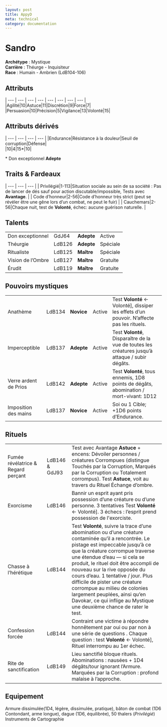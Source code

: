 ```yaml
---
layout: post
title: AppyD
meta: technical
category: documentation
---
```


# Sandro

**Archétype** : Mystique  
**Carrière** : Théurge - Inquisiteur  
**Race** : Humain - Ambrien (LdB104-106)

## Attributs

| --- | --- | --- | --- | --- | --- | --- | --- |
|Agilité|10|Astuce|11|Discrétion|9|Force|7|
|Persuasion|10|Précision|5|Vigilance|13|Volonté|15|

## Attributs dérivés

| --- | --- | --- | --- |
|Endurance|Résistance à la douleur|Seuil de corruption|Défense|  
|10|4|15*|10|

\* Don exceptionnel **Adepte**

## Traits & Fardeaux

| --- | --- | --- |
| Privilégié|1-113|Situation sociale au sein de sa société : Pas de lancer de dés sauf pour action discutable/impossible, Tests avec **Avantage**. |
| Code d’honneur|2-56|Code d’honneur très strict (peut se révéler être une gêne lors d’un combat, ne peut le fuir) |
| Cauchemars|2-56|Chaque nuit, test de **Volonté**, échec: aucune guérison naturelle. |

## Talents

| | | | |
| --- | --- | --- | --- |
|Don exceptionnel|GdJ64|**Adepte**|Active|Pouvoir signature: _Vision de l'Ombre_ 1 Corruption temporaire. Seuil de Corruption = **Volonté**. Totalement corrompu = **Volonté**x2.|
|Théurgie|LdB126|**Adepte**|Spéciale|Apprendre pouvoir Novice-Adepte : 0 Corruption permanente lorsqu’il apprend des pouvoirs de niveau Adepte appartenant à la tradition de la (Théurgie). Utilisation Pouvoirs & Rituels Théurgiques: 1 Corruption temporaire.|
|Ritualiste|LdB125|**Maître**|Spéciale|6 Rituels|
|Vision de l’Ombre|LdB127|**Maître**|Gratuite|1 Action gratuite Test **Vigilance** ← Discrétion] : Discerner toutes les Ombres et leurs forces (créature, lieu, objet). _Don exceptionnel_: 1 Corruption temporaire.|
|Érudit|LdB119|**Maître**|Gratuite|Connaissances des cultures, histoire, langues. Spécialiste reconnu de l’interprétation des parchemins, l'Histoire de Symbaroum n'a plus de secret pour le Maître.  Connaissances des trésors, objets magiques et mystérieux écrits, de leur histoire, propriétés et applications. Capacité du personnage à effectuer des recherches efficaces dans une bibliothèque, des archives ou des documents administratifs. Formuler des phrases simples en langues humaines, elfes, trolls, disparues. Test **Astuce**: activer des pouvoirs mystiques à partir d’un parchemin, lire un texte écrit dans une langue ancienne et disparue, conversation soutenue.|

## Pouvoirs mystiques

| | | | | |
| --- | --- | --- | --- | --- |
|Anathème|LdB134|**Novice**|Active|Test **Volonté** ← Volonté], dissiper les effets d’un pouvoir. N’affecte pas les rituels.|
|Imperceptible|LdB137|**Adepte**|Active|Test **Volonté**, Disparaître de la vue de toutes les créatures jusqu’à attaque / subir dégâts.|
|Verre ardent de Prios|LdB142|**Adepte**|Active|Test **Volonté**, tous ennemis, 1D8 points de dégâts, abomination / mort-vivant: 1D12|
|Imposition des mains|LdB137|**Novice**|Active|Soi ou 1 Cible; +1D6 points d’Endurance.|

## Rituels

| | | |
| --- | --- | --- |
|Fumée révélatrice & Regard perçant|LdB146 & GdJ93|Test avec Avantage **Astuce** + encens: Dévoiler personnes / créatures Corrompues (distingue Touchés par la Corruption, Marqués par la Corruption ou Totalement corrompus). Test **Astuce**, voit au travers du Rituel Échange d’ombre.|
|Exorcisme|LdB146|Bannir un esprit ayant pris possession d’une créature ou d’une personne. 3 tentatives Test **Volonté** ← Volonté]. 3 échecs : l’esprit prend possession de l'exorciste.|
|Chasse à l’hérétique|LdB144|Test **Volonté**, suivre la trace d’une abomination ou d’une créature contaminée qu’il a rencontrée. Le pistage est impeccable jusqu’à ce que la créature corrompue traverse une étendue d’eau — si cela se produit, le rituel doit être accompli de nouveau sur la rive opposée du cours d’eau. 1 tentative / jour. Plus difficile de pister une créature corrompue au milieu de colonies largement peuplées, ainsi qu’en Davokar, ce qui inflige au Mystique une deuxième chance de rater le test.|
|Confession forcée|LdB144|Contraint une victime à répondre honnêtement par oui ou par non à une série de questions . Chaque question : test **Volonté** ← Volonté], Rituel interrompu au 1er échec.|
|Rite de sanctification|LdB149|Lieu sanctifié bloque rituels. Abominations : nausées + 1D4 dégâts/tour ignorant l’Armure. Marquées par la Corruption : profond malaise à l’approche.|

## Equipement
Armure dissimulée(1D4, légère, dissimulée, pratique), bâton de combat (1D6 Contondant, arme longue), dague (1D6, équilibrée), 50 thalers (_Privilégié_)
Instruments de Cartographie 
